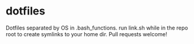 # dotfiles

Dotfiles separated by OS in .bash_functions. run link.sh while in the repo root to create symlinks to your home dir. Pull requests welcome!